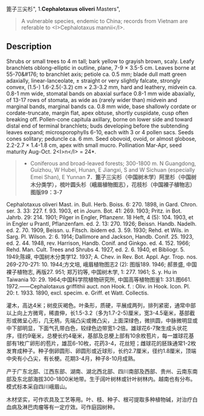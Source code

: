 篦子三尖杉",
1.**Cephalotaxus oliveri** Masters",

> A vulnerable species, endemic to China; records from Vietnam are referable to &lt;I&gt;Cephalotaxus mannii&lt;/I&gt;.

## Description
Shrubs or small trees to 4 m tall; bark yellow to grayish brown, scaly. Leafy branchlets oblong-elliptic in outline, plane, 7-9 ×  3.5-5 cm. Leaves borne at 55-70&amp;#176;  to branchlet axis; petiole ca. 0.5 mm; blade dull matt green adaxially, linear-lanceolate, ±  straight or very slightly falcate, strongly convex, (1.5-) 1.6-2.5(-3.2) cm ×  2.3-3.2 mm, hard and leathery, midvein ca. 0.8-1 mm wide, stomatal bands on abaxial surface 0.8-1 mm wide abaxially, of 13-17 rows of stomata, as wide as (rarely wider than) midvein and marginal bands, marginal bands ca. 0.8 mm wide, base shallowly cordate or cordate-truncate, margin flat, apex obtuse, shortly cuspidate, cusp often breaking off. Pollen-cone capitula axillary, borne on lower side and toward distal end of terminal branchlets; buds developing before the subtending leaves expand; microsporophylls 6-10, each with 3 or 4 pollen sacs. Seeds cones solitary; peduncle ca. 6 mm. Seed obovoid, ovoid, or almost globose, 2.2-2.7 ×  1.4-1.8 cm, apex with small mucro. Pollination Mar-Apr, seed maturity Aug-Oct. 2&lt;I&gt;n&lt;/I&gt; = 24*.

> *  Coniferous and broad-leaved forests; 300-1800 m. N Guangdong, Guizhou, W Hubei, Hunan, E Jiangxi, S and W Sichuan (especially Emei Shan), E Yunnan
**7．篦子三尖杉（中国树木学）阿里杉（中国树木分类学），梳叶圆头杉（峨眉植物图志），花枝杉（中国裸子植物志）图版99：3-7**

Cephalotaxus oliveri Mast. in. Bull. Herb. Boiss. 6: 270. 1898, in Gard. Chron. ser. 3. 33: 227. f. 93. 1903, et in Journ. Bot. 41: 269. 1903; Pritz. in Bot. Jahrb. 29: 214. 1901; Pilger in Engler, Pflanzenr. 18 Heft, 4 (5): 104. 1903, et in Engler u Prantl, Pflanzenfam. ed. 2. 13: 270. 1926; Beissn. Handb. Nadelh. ed. 2. 70. 1909, Beissn. u. Fitsch. ibidem ed. 3. 59. 1930; Rehd. et Wils. in Sarg. Pl. Wilson. 2: 6. 1914; Dallimore and Jackson, Handb. Conif. 25. 1923, ed. 2. 44. 1948, rev. Harrison, Handb. Conif. and Ginkgo. ed. 4. 152. 1966; Rehd. Man. Cult. Trees and Shrubs 4. 1927, ed. 2. 6. 1940, et Bibliogr. 5. 1949;陈嵘, 中国树木分类学12. 1937; A. Chev. in Rev. Bot. Appl. Agr. Trop. nos. 269-270-271: 10. 1944;方文培, 峨眉植物图志2 (2): 图版189. 1946; 郝景盛, 中国裸子植物志, 再版27. 951; 郑万钧等, 中国树木学, 1: 277. 1961; S. y. Hu in Taiwania 10: 29. 1964;中国科学院植物研究所, 中国高等植物图鉴1: 331.图661. 1972.——Cephalotaxus griffithii auct. non Hook. f. : Oliv. in Hook. Icon. Pl. 20: t. 1933. 1890, excl. specim. e. Griff. et Watt. Collectis.

灌木，高达4米；树皮灰褐色。叶条形，质硬，平展成两列，排列紧密，通常中部以上向上方微弯，稀直伸，长1.5-3.2（多为1.7-2-5)厘米，宽3-4.5毫米，基部截形或微呈心形，几无柄，先端凸尖或微凸尖，上面深绿色，微拱圆，中脉微明显或中下部明显，下面气孔带白色，较绿色边带宽1-2倍。雄球花6-7聚生成头状花序，径约9毫米，总梗长约4毫米，基部及总梗上部有10余枚苞片，每一雄球花基部有1枚广卵形的苞片，雄蕊6-10枚，花药3-4，花丝短；雌球花的胚珠通常1-2枚发育成种子。种子倒卵圆形、卵圆形或近球形，长约2.7厘米，径约1.8厘米，顶端中央有小凸尖，有长梗。花期3-4月，种子8-10月成熟。

产于广东北部、江西东部、湖南、湖北西北部、四川南部及西部、贵州、云南东南部及东北部海拔300-1800米地带。生于阔叶树林或针叶树林内。越南也有分布。模式标本采自四川峨眉山。

木材坚实，可作农具及工艺等用。叶、枝、种子、根可提取多种植物碱，对治疗白血病及淋巴肉瘤等有一定疗效。可作庭园树种。
